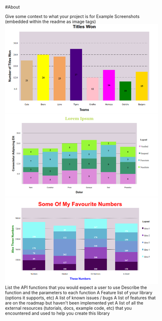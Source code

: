 #About

Give some context to what your project is for
Example Screenshots (embedded within the readme as image tags)
![Screenshot of single bar chart](https://github.com/Dexyod/bar-chart/blob/master/assets/image/barChart1.png)
![Screenshot of stacked bar chart](https://github.com/Dexyod/bar-chart/blob/master/assets/image/barChart2.png)
![Another example of stacked bar chart](https://github.com/Dexyod/bar-chart/blob/master/assets/image/barChart3.png)
List the API functions that you would expect a user to use
Describe the function and the parameters to each function
A Feature list of your library (options it supports, etc)
A list of known issues / bugs
A list of features that are on the roadmap but haven't been implemented yet
A list of all the external resources (tutorials, docs, example code, etc) that you encountered and used to help you create this library
